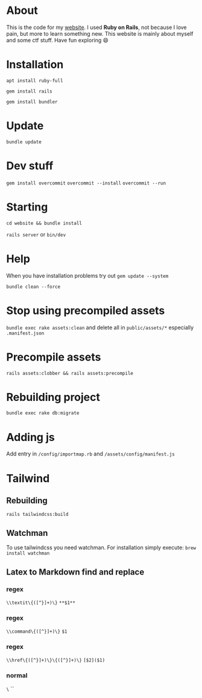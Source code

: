 # About
This is the code for my [website](https://adrianjunge.de).
I used **Ruby on Rails**, not because I love pain, but more to learn something new.
This website is mainly about myself and some ctf stuff.
Have fun exploring :smile:

# Installation
`apt install ruby-full`

`gem install rails`

`gem install bundler`

# Update
`bundle update`

# Dev stuff
`gem install overcommit`
`overcommit --install`
`overcommit --run`

# Starting
`cd website && bundle install`

`rails server` or `bin/dev`

# Help
When you have installation problems try out
`gem update --system`

`bundle clean --force`

# Stop using precompiled assets
`bundle exec rake assets:clean` and delete all in `public/assets/*` especially `.manifest.json`

# Precompile assets
`rails assets:clobber && rails assets:precompile`

# Rebuilding project
`bundle exec rake db:migrate`

# Adding js
Add entry in `/config/importmap.rb` and `/assets/config/manifest.js`

# Tailwind
## Rebuilding
`rails tailwindcss:build`
## Watchman
To use tailwindcss you need watchman. For installation simply execute:
`brew install watchman`

## Latex to Markdown find and replace
### regex
`\\textit\{([^}]+)\}`
`**$1**`
### regex
`\\command\{([^}]+)\}`
`$1`
### regex
`\\href\{([^}]+)\}\{([^}]+)\}`
`[$2]($1)`
### normal
`\`
``

